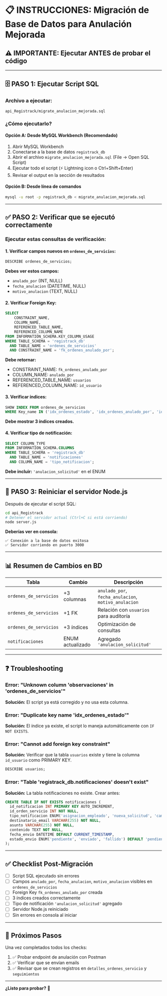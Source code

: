 # 📋 INSTRUCCIONES: Migración de Base de Datos para Anulación Mejorada

## ⚠️ IMPORTANTE: Ejecutar ANTES de probar el código

---

## 🗄️ **PASO 1: Ejecutar Script SQL**

### **Archivo a ejecutar:**
```
api_Registrack/migrate_anulacion_mejorada.sql
```

### **¿Cómo ejecutarlo?**

#### **Opción A: Desde MySQL Workbench (Recomendado)**
1. Abrir MySQL Workbench
2. Conectarse a la base de datos `registrack_db`
3. Abrir el archivo `migrate_anulacion_mejorada.sql` (File → Open SQL Script)
4. Ejecutar todo el script (⚡ Lightning icon o Ctrl+Shift+Enter)
5. Revisar el output en la sección de resultados

#### **Opción B: Desde línea de comandos**
```bash
mysql -u root -p registrack_db < migrate_anulacion_mejorada.sql
```

---

## ✅ **PASO 2: Verificar que se ejecutó correctamente**

### **Ejecutar estas consultas de verificación:**

#### **1. Verificar campos nuevos en `ordenes_de_servicios`:**
```sql
DESCRIBE ordenes_de_servicios;
```

**Debes ver estos campos:**
- `anulado_por` (INT, NULL)
- `fecha_anulacion` (DATETIME, NULL)  
- `motivo_anulacion` (TEXT, NULL)

#### **2. Verificar Foreign Key:**
```sql
SELECT 
    CONSTRAINT_NAME,
    COLUMN_NAME,
    REFERENCED_TABLE_NAME,
    REFERENCED_COLUMN_NAME
FROM INFORMATION_SCHEMA.KEY_COLUMN_USAGE
WHERE TABLE_SCHEMA = 'registrack_db'
  AND TABLE_NAME = 'ordenes_de_servicios'
  AND CONSTRAINT_NAME = 'fk_ordenes_anulado_por';
```

**Debe retornar:**
- CONSTRAINT_NAME: `fk_ordenes_anulado_por`
- COLUMN_NAME: `anulado_por`
- REFERENCED_TABLE_NAME: `usuarios`
- REFERENCED_COLUMN_NAME: `id_usuario`

#### **3. Verificar índices:**
```sql
SHOW INDEX FROM ordenes_de_servicios 
WHERE Key_name IN ('idx_ordenes_estado', 'idx_ordenes_anulado_por', 'idx_ordenes_fecha_anulacion');
```

**Debe mostrar 3 índices creados.**

#### **4. Verificar tipo de notificación:**
```sql
SELECT COLUMN_TYPE
FROM INFORMATION_SCHEMA.COLUMNS
WHERE TABLE_SCHEMA = 'registrack_db'
  AND TABLE_NAME = 'notificaciones'
  AND COLUMN_NAME = 'tipo_notificacion';
```

**Debe incluir:** `'anulacion_solicitud'` en el ENUM

---

## 🚀 **PASO 3: Reiniciar el servidor Node.js**

Después de ejecutar el script SQL:

```bash
cd api_Registrack
# Detener el servidor actual (Ctrl+C si está corriendo)
node server.js
```

**Deberías ver en consola:**
```
✅ Conexión a la base de datos exitosa
✅ Servidor corriendo en puerto 3000
```

---

## 📊 **Resumen de Cambios en BD**

| Tabla | Cambio | Descripción |
|-------|--------|-------------|
| `ordenes_de_servicios` | +3 columnas | `anulado_por`, `fecha_anulacion`, `motivo_anulacion` |
| `ordenes_de_servicios` | +1 FK | Relación con `usuarios` para auditoría |
| `ordenes_de_servicios` | +3 índices | Optimización de consultas |
| `notificaciones` | ENUM actualizado | Agregado `'anulacion_solicitud'` |

---

## ❓ **Troubleshooting**

### **Error: "Unknown column 'observaciones' in 'ordenes_de_servicios'"**
**Solución:** El script ya está corregido y no usa esta columna.

### **Error: "Duplicate key name 'idx_ordenes_estado'"**
**Solución:** El índice ya existe, el script lo maneja automáticamente con `IF NOT EXISTS`.

### **Error: "Cannot add foreign key constraint"**
**Solución:** Verificar que la tabla `usuarios` existe y tiene la columna `id_usuario` como PRIMARY KEY.

```sql
DESCRIBE usuarios;
```

### **Error: "Table 'registrack_db.notificaciones' doesn't exist"**
**Solución:** La tabla notificaciones no existe. Crear antes:

```sql
CREATE TABLE IF NOT EXISTS notificaciones (
  id_notificacion INT PRIMARY KEY AUTO_INCREMENT,
  id_orden_servicio INT NOT NULL,
  tipo_notificacion ENUM('asignacion_empleado', 'nueva_solicitud', 'cambio_estado', 'anulacion_solicitud') NOT NULL,
  destinatario_email VARCHAR(255) NOT NULL,
  asunto VARCHAR(255) NOT NULL,
  contenido TEXT NOT NULL,
  fecha_envio DATETIME DEFAULT CURRENT_TIMESTAMP,
  estado_envio ENUM('pendiente', 'enviado', 'fallido') DEFAULT 'pendiente'
);
```

---

## ✅ **Checklist Post-Migración**

- [ ] Script SQL ejecutado sin errores
- [ ] Campos `anulado_por`, `fecha_anulacion`, `motivo_anulacion` visibles en `ordenes_de_servicios`
- [ ] Foreign Key `fk_ordenes_anulado_por` creada
- [ ] 3 índices creados correctamente
- [ ] Tipo de notificación `'anulacion_solicitud'` agregado
- [ ] Servidor Node.js reiniciado
- [ ] Sin errores en consola al iniciar

---

## 🎯 **Próximos Pasos**

Una vez completados todos los checks:
1. ✅ Probar endpoint de anulación con Postman
2. ✅ Verificar que se envían emails
3. ✅ Revisar que se crean registros en `detalles_ordenes_servicio` y `seguimientos`

---

**¿Listo para probar?** 🚀

